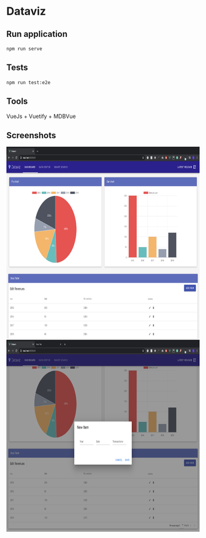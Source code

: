 # Dataviz

## Run application

```
npm run serve
```

## Tests

```
npm run test:e2e
```

## Tools 
VueJs + Vuetify + MDBVue

## Screenshots

<img src="images/1.PNG" height=500>
<img src="images/2.PNG" height=500>
